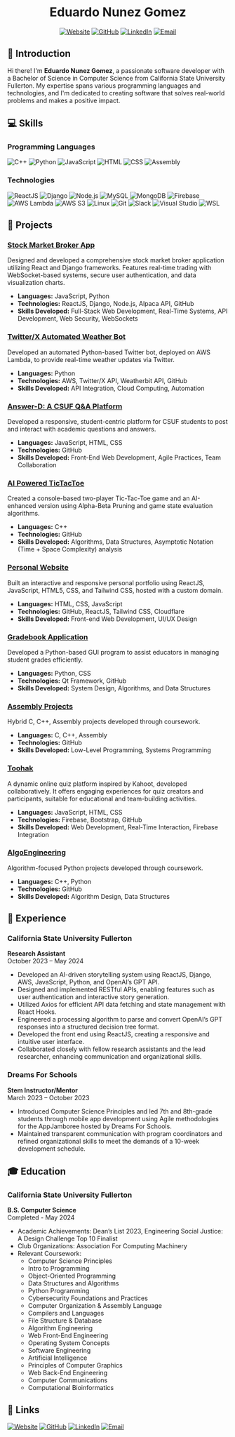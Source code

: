 <div align="center">

# Eduardo Nunez Gomez

[![Website](https://img.shields.io/badge/Website-Visit-2ea44f?style=for-the-badge&logo=google-chrome&logoColor=white)](https://eduardonunez.dev)
[![GitHub](https://img.shields.io/badge/GitHub-Follow-black?style=for-the-badge&logo=github)](https://github.com/eddayyy)
[![LinkedIn](https://img.shields.io/badge/LinkedIn-Connect-blue?style=for-the-badge&logo=linkedin)](https://www.linkedin.com/in/eduardong/)
[![Email](https://img.shields.io/badge/Email-Contact-red?style=for-the-badge&logo=gmail&logoColor=white)](mailto:eduardonunez.eng@gmail.com)

</div>

## 👋 Introduction

Hi there! I'm **Eduardo Nunez Gomez**, a passionate software developer with a Bachelor of Science in Computer Science from California State University Fullerton. My expertise spans various programming languages and technologies, and I'm dedicated to creating software that solves real-world problems and makes a positive impact.

## 💻 Skills

### Programming Languages

![C++](https://img.shields.io/badge/C++-00599C?style=for-the-badge&logo=cplusplus&logoColor=white)
![Python](https://img.shields.io/badge/Python-3776AB?style=for-the-badge&logo=python&logoColor=white)
![JavaScript](https://img.shields.io/badge/JavaScript-F7DF1E?style=for-the-badge&logo=javascript&logoColor=black)
![HTML](https://img.shields.io/badge/HTML-E34F26?style=for-the-badge&logo=html5&logoColor=white)
![CSS](https://img.shields.io/badge/CSS-1572B6?style=for-the-badge&logo=css3&logoColor=white)
![Assembly](https://img.shields.io/badge/Assembly-525252?style=for-the-badge&logo=assemblyscript&logoColor=white)

### Technologies

![ReactJS](https://img.shields.io/badge/ReactJS-61DAFB?style=for-the-badge&logo=react&logoColor=black)
![Django](https://img.shields.io/badge/Django-092E20?style=for-the-badge&logo=django&logoColor=white)
![Node.js](https://img.shields.io/badge/Node.js-339933?style=for-the-badge&logo=nodedotjs&logoColor=white)
![MySQL](https://img.shields.io/badge/MySQL-4479A1?style=for-the-badge&logo=mysql&logoColor=white)
![MongoDB](https://img.shields.io/badge/MongoDB-47A248?style=for-the-badge&logo=mongodb&logoColor=white)
![Firebase](https://img.shields.io/badge/Firebase-FFCA28?style=for-the-badge&logo=firebase&logoColor=white)
![AWS Lambda](https://img.shields.io/badge/AWS_Lambda-FF9900?style=for-the-badge&logo=amazon-aws&logoColor=white)
![AWS S3](https://img.shields.io/badge/AWS_S3-569A31?style=for-the-badge&logo=amazon-s3&logoColor=white)
![Linux](https://img.shields.io/badge/Linux-FCC624?style=for-the-badge&logo=linux&logoColor=black)
![Git](https://img.shields.io/badge/Git-F05032?style=for-the-badge&logo=git&logoColor=white)
![Slack](https://img.shields.io/badge/Slack-4A154B?style=for-the-badge&logo=slack&logoColor=white)
![Visual Studio](https://img.shields.io/badge/Visual_Studio-5C2D91?style=for-the-badge&logo=visual-studio&logoColor=white)
![WSL](https://img.shields.io/badge/WSL-0078D6?style=for-the-badge&logo=windows&logoColor=white)

## 🚀 Projects

### [Stock Market Broker App](https://github.com/eddayyy/OptionBrew)

Designed and developed a comprehensive stock market broker application utilizing React and Django frameworks. Features real-time trading with WebSocket-based systems, secure user authentication, and data visualization charts.

- **Languages:** JavaScript, Python
- **Technologies:** ReactJS, Django, Node.js, Alpaca API, GitHub
- **Skills Developed:** Full-Stack Web Development, Real-Time Systems, API Development, Web Security, WebSockets

### [Twitter/X Automated Weather Bot](https://github.com/eddayyy/WeatherFul-Bot)

Developed an automated Python-based Twitter bot, deployed on AWS Lambda, to provide real-time weather updates via Twitter.

- **Languages:** Python
- **Technologies:** AWS, Twitter/X API, Weatherbit API, GitHub
- **Skills Developed:** API Integration, Cloud Computing, Automation

### [Answer-D: A CSUF Q&A Platform](https://github.com/eddayyy/Answer-D)

Developed a responsive, student-centric platform for CSUF students to post and interact with academic questions and answers.

- **Languages:** JavaScript, HTML, CSS
- **Technologies:** GitHub
- **Skills Developed:** Front-End Web Development, Agile Practices, Team Collaboration

### [AI Powered TicTacToe](https://github.com/eddayyy/TicTacToe)

Created a console-based two-player Tic-Tac-Toe game and an AI-enhanced version using Alpha-Beta Pruning and game state evaluation algorithms.

- **Languages:** C++
- **Technologies:** GitHub
- **Skills Developed:** Algorithms, Data Structures, Asymptotic Notation (Time + Space Complexity) analysis

### [Personal Website](https://github.com/eddayyy/personal-website)

Built an interactive and responsive personal portfolio using ReactJS, JavaScript, HTML5, CSS, and Tailwind CSS, hosted with a custom domain.

- **Languages:** HTML, CSS, JavaScript
- **Technologies:** GitHub, ReactJS, Tailwind CSS, Cloudflare
- **Skills Developed:** Front-end Web Development, UI/UX Design

### [Gradebook Application](https://github.com/eddayyy/Gradebook-Application)

Developed a Python-based GUI program to assist educators in managing student grades efficiently.

- **Languages:** Python, CSS
- **Technologies:** Qt Framework, GitHub
- **Skills Developed:** System Design, Algorithms, and Data Structures

### [Assembly Projects](https://github.com/eddayyy/Assembly)

Hybrid C, C++, Assembly projects developed through coursework.

- **Languages:** C, C++, Assembly
- **Technologies:** GitHub
- **Skills Developed:** Low-Level Programming, Systems Programming

### [Toohak](https://github.com/eddayyy/Toohak)

A dynamic online quiz platform inspired by Kahoot, developed collaboratively. It offers engaging experiences for quiz creators and participants, suitable for educational and team-building activities.

- **Languages:** JavaScript, HTML, CSS
- **Technologies:** Firebase, Bootstrap, GitHub
- **Skills Developed:** Web Development, Real-Time Interaction, Firebase Integration

### [AlgoEngineering](https://github.com/eddayyy/AlgoEngineering)

Algorithm-focused Python projects developed through coursework.

- **Languages:** C++, Python
- **Technologies:** GitHub
- **Skills Developed:** Algorithm Design, Data Structures

## 💼 Experience

### California State University Fullerton

**Research Assistant**  
October 2023 – May 2024

- Developed an AI-driven storytelling system using ReactJS, Django, AWS, JavaScript, Python, and OpenAI’s GPT API.
- Designed and implemented RESTful APIs, enabling features such as user authentication and interactive story generation.
- Utilized Axios for efficient API data fetching and state management with React Hooks.
- Engineered a processing algorithm to parse and convert OpenAI’s GPT responses into a structured decision tree format.
- Developed the front end using ReactJS, creating a responsive and intuitive user interface.
- Collaborated closely with fellow research assistants and the lead researcher, enhancing communication and organizational skills.

### Dreams For Schools

**Stem Instructor/Mentor**  
March 2023 – October 2023

- Introduced Computer Science Principles and led 7th and 8th-grade students through mobile app development using Agile methodologies for the AppJamboree hosted by Dreams For Schools.
- Maintained transparent communication with program coordinators and refined organizational skills to meet the demands of a 10-week development schedule.

## 🎓 Education

### California State University Fullerton

**B.S. Computer Science**  
Completed - May 2024

- Academic Achievements: Dean’s List 2023, Engineering Social Justice: A Design Challenge Top 10 Finalist
- Club Organizations: Association For Computing Machinery
- Relevant Coursework:
  - Computer Science Principles
  - Intro to Programming
  - Object-Oriented Programming
  - Data Structures and Algorithms
  - Python Programming
  - Cybersecurity Foundations and Practices
  - Computer Organization & Assembly Language
  - Compilers and Languages
  - File Structure & Database
  - Algorithm Engineering
  - Web Front-End Engineering
  - Operating System Concepts
  - Software Engineering
  - Artificial Intelligence
  - Principles of Computer Graphics
  - Web Back-End Engineering
  - Computer Communications
  - Computational Bioinformatics

## 🔗 Links

[![Website](https://img.shields.io/badge/Website-Visit-2ea44f?style=for-the-badge&logo=google-chrome&logoColor=white)](https://eduardonunez.dev)
[![GitHub](https://img.shields.io/badge/GitHub-Follow-black?style=for-the-badge&logo=github)](https://github.com/eddayyy)
[![LinkedIn](https://img.shields.io/badge/LinkedIn-Connect-blue?style=for-the-badge&logo=linkedin)](https://www.linkedin.com/in/eduardong/)
[![Email](https://img.shields.io/badge/Email-Contact-red?style=for-the-badge)](mailto:eduardonunez.eng@gmail.com)
